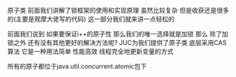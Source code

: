 原子类
前面我们讲解了锁框架的使用和实现原理 虽然比较复杂 但是收获还是很多的(主要是观摩大佬写的代码) 这一部分我们就来讲一点轻松的

前面我们说到 如果要保证i++的原子性 那么我们的唯一选择就是加锁 那么 除了加锁之外 还有没有其他更好的解决方法呢?
JUC为我们提供了原子类 底层采用CAS算法 它是一种用法简单 性能高效 线程完全地更新变量的方式

所有的原子都位于java.util.concurrent.atomic包下